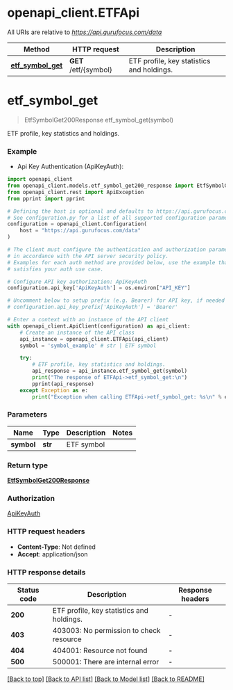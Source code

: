 # openapi_client.ETFApi

All URIs are relative to *https://api.gurufocus.com/data*

Method | HTTP request | Description
------------- | ------------- | -------------
[**etf_symbol_get**](ETFApi.md#etf_symbol_get) | **GET** /etf/{symbol} | ETF profile, key statistics and holdings.


# **etf_symbol_get**
> EtfSymbolGet200Response etf_symbol_get(symbol)

ETF profile, key statistics and holdings.



### Example

* Api Key Authentication (ApiKeyAuth):

```python
import openapi_client
from openapi_client.models.etf_symbol_get200_response import EtfSymbolGet200Response
from openapi_client.rest import ApiException
from pprint import pprint

# Defining the host is optional and defaults to https://api.gurufocus.com/data
# See configuration.py for a list of all supported configuration parameters.
configuration = openapi_client.Configuration(
    host = "https://api.gurufocus.com/data"
)

# The client must configure the authentication and authorization parameters
# in accordance with the API server security policy.
# Examples for each auth method are provided below, use the example that
# satisfies your auth use case.

# Configure API key authorization: ApiKeyAuth
configuration.api_key['ApiKeyAuth'] = os.environ["API_KEY"]

# Uncomment below to setup prefix (e.g. Bearer) for API key, if needed
# configuration.api_key_prefix['ApiKeyAuth'] = 'Bearer'

# Enter a context with an instance of the API client
with openapi_client.ApiClient(configuration) as api_client:
    # Create an instance of the API class
    api_instance = openapi_client.ETFApi(api_client)
    symbol = 'symbol_example' # str | ETF symbol

    try:
        # ETF profile, key statistics and holdings.
        api_response = api_instance.etf_symbol_get(symbol)
        print("The response of ETFApi->etf_symbol_get:\n")
        pprint(api_response)
    except Exception as e:
        print("Exception when calling ETFApi->etf_symbol_get: %s\n" % e)
```



### Parameters


Name | Type | Description  | Notes
------------- | ------------- | ------------- | -------------
 **symbol** | **str**| ETF symbol | 

### Return type

[**EtfSymbolGet200Response**](EtfSymbolGet200Response.md)

### Authorization

[ApiKeyAuth](../README.md#ApiKeyAuth)

### HTTP request headers

 - **Content-Type**: Not defined
 - **Accept**: application/json

### HTTP response details

| Status code | Description | Response headers |
|-------------|-------------|------------------|
**200** | ETF profile, key statistics and holdings. |  -  |
**403** | 403003: No permission to check resource |  -  |
**404** | 404001: Resource not found |  -  |
**500** | 500001: There are internal error |  -  |

[[Back to top]](#) [[Back to API list]](../README.md#documentation-for-api-endpoints) [[Back to Model list]](../README.md#documentation-for-models) [[Back to README]](../README.md)

